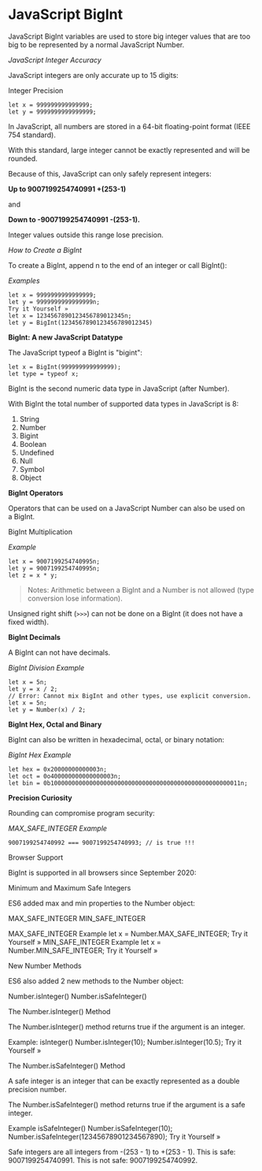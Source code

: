 # JavaScript BigInt


JavaScript BigInt variables are used to store big integer values that are too big to be represented by a normal JavaScript Number.

*JavaScript Integer Accuracy*

JavaScript integers are only accurate up to 15 digits:

Integer Precision

```
let x = 999999999999999;
let y = 9999999999999999;
```

In JavaScript, all numbers are stored in a 64-bit floating-point format (IEEE 754 standard).

With this standard, large integer cannot be exactly represented and will be rounded.

Because of this, JavaScript can only safely represent integers:

**Up to 9007199254740991 +(253-1)**

and

**Down to -9007199254740991 -(253-1).**

Integer values outside this range lose precision.


*How to Create a BigInt*

To create a BigInt, append n to the end of an integer or call BigInt():

*Examples*

```
let x = 9999999999999999;
let y = 9999999999999999n;
Try it Yourself »
let x = 1234567890123456789012345n;
let y = BigInt(1234567890123456789012345)
```

**BigInt: A new JavaScript Datatype**

The JavaScript typeof a BigInt is "bigint":

```
let x = BigInt(999999999999999);
let type = typeof x;
```

BigInt is the second numeric data type in JavaScript (after Number).

With BigInt the total number of supported data types in JavaScript is 8:

1. String
2. Number
3. Bigint
4. Boolean
5. Undefined
6. Null
7. Symbol
8. Object


**BigInt Operators**

Operators that can be used on a JavaScript Number can also be used on a BigInt.

BigInt Multiplication 

*Example*

```
let x = 9007199254740995n;
let y = 9007199254740995n;
let z = x * y;
```

>Notes: Arithmetic between a BigInt and a Number is not allowed (type conversion lose information).

Unsigned right shift (`>>>`) can not be done on a BigInt (it does not have a fixed width).


**BigInt Decimals**

A BigInt can not have decimals.

*BigInt Division Example*

```
let x = 5n;
let y = x / 2;
// Error: Cannot mix BigInt and other types, use explicit conversion.
let x = 5n;
let y = Number(x) / 2;
```

**BigInt Hex, Octal and Binary**

BigInt can also be written in hexadecimal, octal, or binary notation:

*BigInt Hex Example*

```
let hex = 0x20000000000003n;
let oct = 0o400000000000000003n;
let bin = 0b100000000000000000000000000000000000000000000000000011n;
```

**Precision Curiosity**

Rounding can compromise program security:

*MAX_SAFE_INTEGER Example*

`9007199254740992 === 9007199254740993; // is true !!!`


Browser Support

BigInt is supported in all browsers since September 2020:







Minimum and Maximum Safe Integers

ES6 added max and min properties to the Number object:

MAX_SAFE_INTEGER
MIN_SAFE_INTEGER

MAX_SAFE_INTEGER Example
let x = Number.MAX_SAFE_INTEGER;
Try it Yourself »
MIN_SAFE_INTEGER Example
let x = Number.MIN_SAFE_INTEGER;
Try it Yourself »

New Number Methods

ES6 also added 2 new methods to the Number object:

Number.isInteger()
Number.isSafeInteger()


The Number.isInteger() Method

The Number.isInteger() method returns true if the argument is an integer.

Example: isInteger()
Number.isInteger(10);
Number.isInteger(10.5);
Try it Yourself »

The Number.isSafeInteger() Method

A safe integer is an integer that can be exactly represented as a double precision number.

The Number.isSafeInteger() method returns true if the argument is a safe integer.

Example isSafeInteger()
Number.isSafeInteger(10);
Number.isSafeInteger(12345678901234567890);
Try it Yourself »

Safe integers are all integers from -(253 - 1) to +(253 - 1).
This is safe: 9007199254740991. This is not safe: 9007199254740992.
